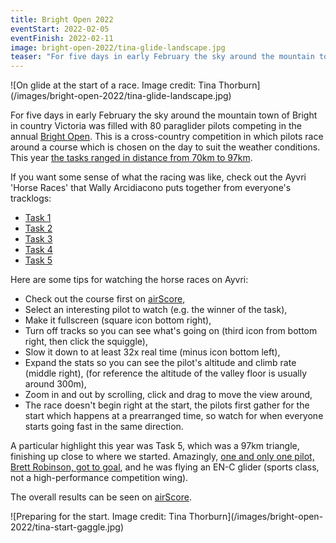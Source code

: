 ```yaml
---
title: Bright Open 2022
eventStart: 2022-02-05
eventFinish: 2022-02-11
image: bright-open-2022/tina-glide-landscape.jpg
teaser: "For five days in early February the sky around the mountain town of Bright in country Victoria was filled with 80 paraglider pilots competing in the annual [Bright Open](/events/bright-2022)."
---
```

<div class="inline-img" data-fancybox="gallery" href="/images/bright-open-2022/tina-glide-landscape.jpg">
![On glide at the start of a race. Image credit: Tina Thorburn](/images/bright-open-2022/tina-glide-landscape.jpg)
</div>

For five days in early February the sky around the mountain town of Bright in country Victoria was filled with 80 paraglider pilots competing in the annual [Bright Open](https://airtribune.com/bright-open-2022/info).
This is a cross-country competition in which pilots race around a course which is chosen on the day to suit the weather conditions.
This year [the tasks ranged in distance from 70km to 97km](http://xc.highcloud.net/task_overview.html?comPk=317).

If you want some sense of what the racing was like, check out the Ayvri 'Horse Races' that Wally Arcidiacono puts together from everyone's tracklogs:

- [Task 1](https://ayvri.com/scene/eyj8rde15g/ckz9n6efi0026386mkinz5hwp)
- [Task 2](https://ayvri.com/scene/eyj8rde15g/ckzb3oyl70025386mb20po55z)
- [Task 3](https://ayvri.com/scene/eyj8rde15g/ckzcjbq810025386m65aamkiz)
- [Task 4](https://ayvri.com/scene/eyj8rde15g/ckze0vw1m0027386mwk78xzri)
- [Task 5](https://ayvri.com/scene/eyj8rde15g/ckziwq1ai00233c6qrcvpvjs1)

Here are some tips for watching the horse races on Ayvri:

- Check out the course first on [airScore](http://xc.highcloud.net/task_overview.html?comPk=317&tasPk=1465),
- Select an interesting pilot to watch (e.g. the winner of the task),
- Make it fullscreen (square icon bottom right),
- Turn off tracks so you can see what's going on (third icon from bottom right, then click the squiggle),
- Slow it down to at least 32x real time (minus icon bottom left),
- Expand the stats so you can see the pilot's altitude and climb rate (middle right), (for reference the altitude of the valley floor is usually around 300m),
- Zoom in and out by scrolling, click and drag to move the view around,
- The race doesn't begin right at the start, the pilots first gather for the start which happens at a prearranged time, so watch for when everyone starts going fast in the same direction.

A particular highlight this year was Task 5, which was a 97km triangle, finishing up close to where we started.
Amazingly, [one and only one pilot, Brett Robinson, got to goal](http://xc.highcloud.net/task_result.html?comPk=317&tasPk=1465), and he was flying an EN-C glider (sports class, not a high-performance competition wing).

The overall results can be seen on [airScore](http://xc.highcloud.net/comp_overall.html?comPk=317).

<div class="inline-img" data-fancybox="gallery" href="/images/bright-open-2022/tina-start-gaggle.jpg">
![Preparing for the start. Image credit: Tina Thorburn](/images/bright-open-2022/tina-start-gaggle.jpg)
</div>
